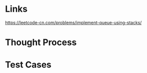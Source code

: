 # Links
https://leetcode-cn.com/problems/implement-queue-using-stacks/

# Thought Process

# Test Cases

